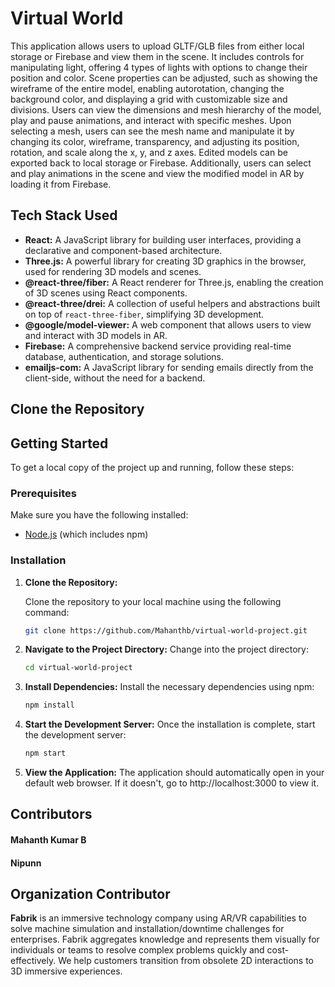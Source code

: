 # Virtual World
This application allows users to upload GLTF/GLB files from either local storage or Firebase and view them in the scene. It includes controls for manipulating light, offering 4 types of lights with options to change their position and color. Scene properties can be adjusted, such as showing the wireframe of the entire model, enabling autorotation, changing the background color, and displaying a grid with customizable size and divisions. Users can view the dimensions and mesh hierarchy of the model, play and pause animations, and interact with specific meshes. Upon selecting a mesh, users can see the mesh name and manipulate it by changing its color, wireframe, transparency, and adjusting its position, rotation, and scale along the x, y, and z axes. Edited models can be exported back to local storage or Firebase. Additionally, users can select and play animations in the scene and view the modified model in AR by loading it from Firebase.

## Tech Stack Used

- **React:** A JavaScript library for building user interfaces, providing a declarative and component-based architecture.
- **Three.js:** A powerful library for creating 3D graphics in the browser, used for rendering 3D models and scenes.
- **@react-three/fiber:** A React renderer for Three.js, enabling the creation of 3D scenes using React components.
- **@react-three/drei:** A collection of useful helpers and abstractions built on top of `react-three-fiber`, simplifying 3D development.
- **@google/model-viewer:** A web component that allows users to view and interact with 3D models in AR.
- **Firebase:** A comprehensive backend service providing real-time database, authentication, and storage solutions.
- **emailjs-com:** A JavaScript library for sending emails directly from the client-side, without the need for a backend.



## Clone the Repository
## Getting Started

To get a local copy of the project up and running, follow these steps:

### Prerequisites

Make sure you have the following installed:

- [Node.js](https://nodejs.org/) (which includes npm)

### Installation

1. **Clone the Repository:**

   Clone the repository to your local machine using the following command:

   ```bash
   git clone https://github.com/Mahanthb/virtual-world-project.git
2. **Navigate to the Project Directory:**
   Change into the project directory:

   ```bash
   cd virtual-world-project
3. **Install Dependencies:**
   Install the necessary dependencies using npm:

   ```bash
   npm install
4. **Start the Development Server:**
   Once the installation is complete, start the development server:

   ```bash
   npm start
5. **View the Application:**
   The application should automatically open in your default web browser. If it doesn't, go to http://localhost:3000 to view it.


## Contributors
#### Mahanth Kumar B
#### Nipunn



## Organization Contributor
**Fabrik** is an immersive technology company using AR/VR capabilities to solve machine simulation and installation/downtime challenges for enterprises. Fabrik aggregates knowledge and represents them visually for individuals or teams to resolve complex problems quickly and cost-effectively. We help customers transition from obsolete 2D interactions to 3D immersive experiences.
